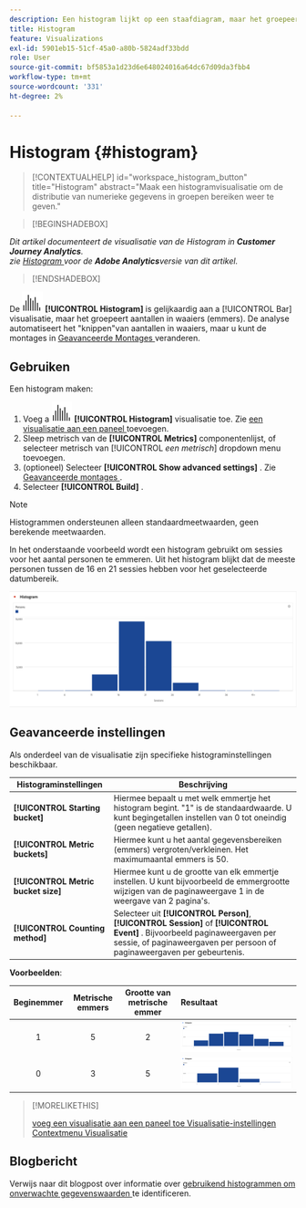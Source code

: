 ```yaml
---
description: Een histogram lijkt op een staafdiagram, maar het groepeert getallen in bereiken (emmers).
title: Histogram
feature: Visualizations
exl-id: 5901eb15-51cf-45a0-a80b-5824adf33bdd
role: User
source-git-commit: bf5853a1d23d6e648024016a64dc67d09da3fbb4
workflow-type: tm+mt
source-wordcount: '331'
ht-degree: 2%

---
```


# Histogram {#histogram}

<!-- markdownlint-disable MD034 -->

>[!CONTEXTUALHELP]
>id="workspace_histogram_button"
>title="Histogram"
>abstract="Maak een histogramvisualisatie om de distributie van numerieke gegevens in groepen bereiken weer te geven."

<!-- markdownlint-enable MD034 -->


>[!BEGINSHADEBOX]

*Dit artikel documenteert de visualisatie van de Histogram in **Customer Journey Analytics**.<br/> zie [ Histogram ](https://experienceleague.adobe.com/en/docs/analytics/analyze/analysis-workspace/visualizations/histogram) voor de **Adobe Analytics**versie van dit artikel.*

>[!ENDSHADEBOX]


De ![ visualisatie van de Histogram ](/help/assets/icons/Histogram.svg) **[!UICONTROL Histogram]** is gelijkaardig aan a [!UICONTROL Bar] visualisatie, maar het groepeert aantallen in waaiers (emmers). De analyse automatiseert het &quot;knippen&quot;van aantallen in waaiers, maar u kunt de montages in [ Geavanceerde Montages ](#advanced-settings) veranderen.

## Gebruiken

Een histogram maken:

1. Voeg a ![ Histogram ](/help/assets/icons/Histogram.svg) **[!UICONTROL Histogram]** visualisatie toe. Zie [ een visualisatie aan een paneel ](freeform-analysis-visualizations.md#add-visualizations-to-a-panel) toevoegen.
1. Sleep metrisch van de **[!UICONTROL Metrics]** componentenlijst, of selecteer metrisch van [!UICONTROL *een metrisch*] dropdown menu toevoegen.
1. (optioneel) Selecteer **[!UICONTROL Show advanced settings]** . Zie [ Geavanceerde montages ](#advanced-settings).
1. Selecteer **[!UICONTROL Build]** .

>[!NOTE]
>
>Histogrammen ondersteunen alleen standaardmeetwaarden, geen berekende meetwaarden.

In het onderstaande voorbeeld wordt een histogram gebruikt om sessies voor het aantal personen te emmeren. Uit het histogram blijkt dat de meeste personen tussen de 16 en 21 sessies hebben voor het geselecteerde datumbereik.

![](assets/histogram.png)

## Geavanceerde instellingen

Als onderdeel van de visualisatie zijn specifieke histograminstellingen beschikbaar.

| Histograminstellingen | Beschrijving |
|---|---|
| **[!UICONTROL Starting bucket]** | Hiermee bepaalt u met welk emmertje het histogram begint. &quot;1&quot; is de standaardwaarde. U kunt begingetallen instellen van 0 tot oneindig (geen negatieve getallen). |
| **[!UICONTROL Metric buckets]** | Hiermee kunt u het aantal gegevensbereiken (emmers) vergroten/verkleinen. Het maximumaantal emmers is 50. |
| **[!UICONTROL Metric bucket size]** | Hiermee kunt u de grootte van elk emmertje instellen. U kunt bijvoorbeeld de emmergrootte wijzigen van de paginaweergave 1 in de weergave van 2 pagina&#39;s. |
| **[!UICONTROL Counting method]** | Selecteer uit **[!UICONTROL Person]**, **[!UICONTROL Session]** of **[!UICONTROL Event]** . Bijvoorbeeld paginaweergaven per sessie, of paginaweergaven per persoon of paginaweergaven per gebeurtenis. |

<!--Russ or Meike - Check Hit Type link above. -->

**Voorbeelden**:

| Beginemmer | Metrische emmers | Grootte van metrische emmer | Resultaat |
|:----:|:--:|:--:|:--|
| 1 | 5 | 2 | ![ Histogram, beginnend emmer 1, metrische emmers 5, metrische emmer grootte 2 ](assets/histogram-1-5-2.png) |
| 0 | 3 | 5 | ![ Histogram, beginnend emmer 0, metrische emmers 3, metrische emmer grootte 5 ](assets/histogram-0-3-5.png) |

>[!MORELIKETHIS]
>
>[ voeg een visualisatie aan een paneel toe ](/help/analysis-workspace/visualizations/freeform-analysis-visualizations.md#add-visualizations-to-a-panel)
>[Visualisatie-instellingen ](/help/analysis-workspace/visualizations/freeform-analysis-visualizations.md#settings)
>[Contextmenu Visualisatie ](/help/analysis-workspace/visualizations/freeform-analysis-visualizations.md#context-menu)
>


## Blogbericht

Verwijs naar dit blogpost over informatie over [ gebruikend histogrammen om onverwachte gegevenswaarden ](https://experienceleaguecommunities.adobe.com/t5/adobe-analytics-blogs/using-histograms-to-identify-unexpected-data-values/ba-p/596168) te identificeren.
